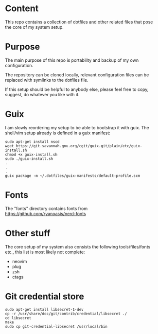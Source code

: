 # Content

This repo contains a collection of dotfiles and other related files that pose
the core of my system setup.

# Purpose

The main purpose of this repo is portability and backup of my own
configuration.

The repository can be cloned locally, relevant configuration files can be replaced with symlinks to the dotfiles file.

If this setup should be helpful to anybody else, please feel
free to copy, suggest, do whatever you like with it.

# Guix

I am slowly reordering my setup to be able to bootstrap it with guix.
The shell/vim setup already is defined in a guix manifest:

```
sudo apt-get install nscd
wget https://git.savannah.gnu.org/cgit/guix.git/plain/etc/guix-install.sh
chmod +x guix-install.sh
sudo ./guix-install.sh
.
.
.
guix package -m ~/.dotfiles/guix-manifests/default-profile.scm
```

# Fonts

The "fonts" directory contains fonts from https://github.com/ryanoasis/nerd-fonts

# Other stuff

The core setup of my system also consists the following tools/files/fonts etc., this list is most likely not complete:

* neovim
* plug
* zsh
* ctags

# Git credential store

```
sudo apt-get install libsecret-1-dev
cp -r /usr/share/doc/git/contrib/credential/libsecret ./
cd libsecret
make
sudo cp git-credential-libsecret /usr/local/bin
```
